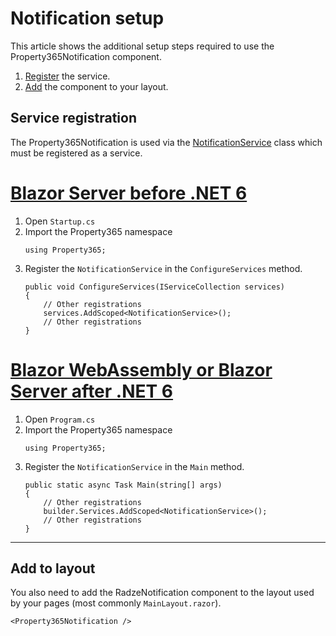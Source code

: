 # Notification setup
This article shows the additional setup steps required to use the Property365Notification component.

1. [Register](#service-registration) the service.
1. [Add](#add-to-layout) the component to your layout.

## Service registration
The Property365Notification is used via the [NotificationService](xref:Property365.NotificationService) class which must be registered as a service.

# [Blazor Server before .NET 6](#tab/server-side)
1. Open `Startup.cs`
1. Import the Property365 namespace
   ```
   using Property365;
   ```
1. Register the `NotificationService` in the `ConfigureServices` method.
   ```
   public void ConfigureServices(IServiceCollection services)
   {
       // Other registrations
       services.AddScoped<NotificationService>();
       // Other registrations
   }
   ```
# [Blazor WebAssembly or Blazor Server after .NET 6](#tab/client-side)
1. Open `Program.cs`
1. Import the Property365 namespace
   ```
   using Property365;
   ```
1. Register the `NotificationService` in the `Main` method.
   ```
   public static async Task Main(string[] args)
   {
       // Other registrations
       builder.Services.AddScoped<NotificationService>();
       // Other registrations
   }
   ```
***
## Add to layout
You also need to add the RadzeNotification component to the layout used by your pages (most commonly `MainLayout.razor`). 
```
<Property365Notification />
```
